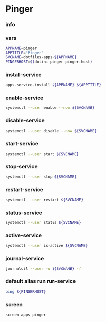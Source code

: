 # Pinger

### info


### vars
```sh
APPNAME=pinger
APPTITLE="Pinger"
SVCNAME=dotfiles-apps-${APPNAME}
PINGERHOST=$(dotini pinger pinger.host)
```

### install-service
```sh
apps-service-install ${APPNAME} ${APPTITLE}
```

### enable-service
```sh
systemctl --user enable --now ${SVCNAME}
```

### disable-service
```sh
systemctl --user disable --now ${SVCNAME}
```

### start-service
```sh
systemctl --user start ${SVCNAME}
```

### stop-service
```sh
systemctl --user stop ${SVCNAME}
```

### restart-service
```sh
systemctl --user restart ${SVCNAME}
```

### status-service
```sh
systemctl --user status ${SVCNAME}
```

### active-service
```sh
systemctl --user is-active ${SVCNAME}
```

### journal-service
```sh interactive
journalctl --user -u ${SVCNAME} -f
```

### default alias run run-service
```sh interactive
ping ${PINGERHOST}
```

### screen
```sh interactive
screen apps pinger
```

